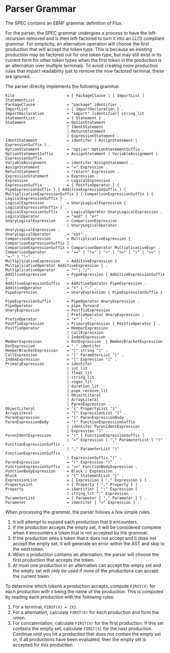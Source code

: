 # Parser Grammar

The SPEC contains an EBNF grammar definition of Flux.

For the parser, the SPEC grammar undergoes a process to have the left-recursion removed and is then left-factored to turn it into an LL(1) compliant grammar. For simplicity, an alternation operation will choose the first production that will accept the token type. This is because an existing production may be factored out for one token type, but may still exist in its current form for other token types when the first token in the production is an alternation over multiple terminals. To avoid creating more production rules that impact readability just to remove the now factored terminal, these are ignored.

The parser directly implements the following grammar.

    File                       = [ PackageClause ] [ ImportList ] StatementList .
    PackageClause              = "package" identifier .
    ImportList                 = { ImportDeclaration } .
    ImportDeclaration          = "import" [identifier] string_lit
    StatementList              = { Statement } .
    Statement                  = OptionStatement
                               | IdentStatement
                               | ReturnStatement
                               | ExpressionStatement .
    IdentStatement             = identifer ( AssignStatement | ExpressionSuffix ) .
    OptionStatement            = "option" OptionStatementSuffix .
    OptionStatementSuffix      = AssignStatement | VariableAssignment | ExpressionSuffix
    VariableAssignment         = identifer AssignStatement .
    AssignStatement            = "=" Expression .
    ReturnStatement            = "return" Expression .
    ExpressionStatement        = Expression .
    Expression                 = LogicalExpression .
    ExpressionSuffix           = { PostfixOperator } { PipeExpressionSuffix } { AdditiveExpressionSuffix } { MultiplicativeExpressionSuffix } { ComparisonExpressionSuffix } { LogicalExpressionSuffix } .
    LogicalExpression          = UnaryLogicalExpression { LogicalExpressionSuffix } .
    LogicalExpressionSuffix    = LogicalOperator UnaryLogicalExpression .
    LogicalOperator            = "and" | "or" .
    UnaryLogicalExpression     = ComparisonExpression
                               | UnaryLogicalOperator UnaryLogicalExpression .
    UnaryLogicalOperator       = "not" .
    ComparisonExpression       = MultiplicativeExpression { ComparisonExpressionSuffix } .
    ComparisonExpressionSuffix = ComparisonOperator MultiplicativeExpr .
    ComparisonOperator         = "==" | "!=" | "<" | "<=" | ">" | ">=" | "=~" | "!~" .
    MultiplicativeExpression   = AdditiveExpression { MultiplicativeOperator AdditiveExpression } .
    MultiplicativeOperator     = "*"| "/".
    AdditiveExpression         = PipeExpression { AdditiveExpressionSuffix } .
    AdditiveExpressionSuffix   = AdditiveOperator PipeExpression .
    AdditiveOperator           = "+" | "-" .
    PipeExpression             = UnaryExpression { PipeExpressionSuffix } .
    PipeExpressionSuffix       = PipeOperator UnaryExpression .
    PipeOperator               = pipe_forward .
    UnaryExpression            = PostfixExpression
                               | PrefixOperator UnaryExpression .
    PrefixOperator             = "+" | "-" .
    PostfixExpression          = PrimaryExpression { PostfixOperator } .
    PostfixOperator            = MemberExpression
                               | CallExpression
                               | IndexExpression .
    MemberExpression           = DotExpression  | MemberBracketExpression
    DotExpression              = "." identifer
    MemberBracketExpression    = "[" string "]" .
    CallExpression             = "(" ParameterList ")" .
    IndexExpression            = "[" Expression "]" .
    PrimaryExpression          = identifer
                               | int_lit
                               | float_lit
                               | string_lit
                               | regex_lit
                               | duration_lit
                               | pipe_receive_lit
                               | ObjectLiteral
                               | ArrayLiteral
                               | ParenExpression .
    ObjectLiteral              = "{" PropertyList "}" .
    ArrayLiteral               = "[" ExpressionList "]" .
    ParenExpression            = "(" ParenExpressionBody .
    ParenExpressionBody        = ")" FunctionExpressionSuffix
                               | identifer ParenIdentExpression
                               | Expression ")" .
    ParenIdentExpression       = ")" [ FunctionExpressionSuffix ]
                               | "=" Expression [ "," ParameterList ] ")" FunctionExpressionSuffix .
                               | "," ParameterList ")" FunctionExpressionSuffix
                               | ExpressionSuffix ")" .
    ParenExpression            = "(" Expression ")" .
    FunctionExpressionSuffix   = "=>" FunctionBodyExpression .
    FunctionBodyExpression     = Block | Expression .
    Block                      = "{" StatementList "}" .
    ExpressionList             = [ Expression { "," Expression } ] .
    PropertyList               = [ Property { "," Property } ] .
    Property                   = identifier [ ":" Expression ]
                               | string_lit ":" Expression .
    ParameterList              = [ Parameter { "," Parameter } ] .
    Parameter                  = identifer [ "=" Expression ] .

When processing the grammar, the parser follows a few simple rules.

1. It will attempt to expand each production that it encounters.
2. If the production accepts the empty set, it will be considered complete when it encounters a token that is not accepted by the grammar.
3. If the production sees a token that it does not accept and it does not accept the empty set, it will generate an error within the AST and skip to the next token.
4. When a production contains an alternation, the parser will choose the first production that accepts the token.
5. At most one production in an alternation can accept the empty set and the empty set will only be used if none of the productions can accept the current token.

To determine which tokens a production accepts, compute `FIRST(X)` for each production with `X` being the name of the production. This is computed by reading each production with the following rules:

1. For a terminal, `FIRST(X) = {X}`.
2. For a alternation, calculate `FIRST(X)` for each production and form the union.
3. For concatentation, calculate `FIRST(X)` for the first production. If this set contains the empty set, calculate `FIRST(X)` for the next production. Continue until you hit a production that does not contain the empty set or, if all productions have been evaluated, then the empty set is accepted for this production.
